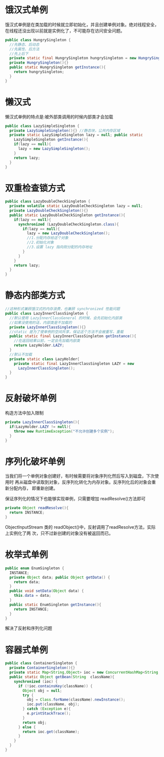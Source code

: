 # 饿汉式单例

饿汉式单例是在类加载的时候就立即初始化，并且创建单例对象。绝对线程安全，在线程还没出现以前就是实例化了，不可能存在访问安全问题。

```java
public class HungrySingleton { 
  //先静态、后动态 
  //先属性、后方法
  //先上后下
  private static final HungrySingleton hungrySingleton = new HungrySingleton();
  private HungrySingleton(){}
  public static HungrySingleton getInstance(){ 
    return hungrySingleton;                                           
  } 
}
```

# 懒汉式

懒汉式单例的特点是:被外部类调用的时候内部类才会加载

```java
public class LazySimpleSingleton {
  private LazySimpleSingleton(){} //静态块，公共内存区域
  private static LazySimpleSingleton lazy = null; public static 
    LazySimpleSingleton getInstance(){
    if(lazy == null){
      lazy = new LazySimpleSingleton();
    }
    return lazy; 
  }
}
```

# 双重检查锁方式

```java
public class LazyDoubleCheckSingleton {
  private volatile static LazyDoubleCheckSingleton lazy = null;
  private LazyDoubleCheckSingleton(){}
  public static LazyDoubleCheckSingleton getInstance(){
    if(lazy == null){
      synchronized (LazyDoubleCheckSingleton.class){
        if(lazy == null){
          lazy = new LazyDoubleCheckSingleton(); 
          //1.分配内存给这个对象
          //2.初始化对象
          //3.设置 lazy 指向刚分配的内存地址
        } 
      }
    }
    return lazy; 
  }
}
```

# 静态内部类方式

```java
//这种形式兼顾饿汉式的内存浪费，也兼顾 synchronized 性能问题 
public class LazyInnerClassSingleton {
  //默认使用 LazyInnerClassGeneral 的时候，会先初始化内部类
  //如果没使用的话，内部类是不加载的 
  private LazyInnerClassSingleton(){}
  //static 是为了使单例的空间共享，保证这个方法不会被重写，重载
  public static final LazyInnerClassSingleton getInstance(){
    //在返回结果以前，一定会先加载内部类
    return LazyHolder.LAZY; 
  }
  //默认不加载
  private static class LazyHolder{
    private static final LazyInnerClassSingleton LAZY = new 
      LazyInnerClassSingleton(); 
  }
}
```

# 反射破坏单例

构造方法中加入限制

```java
private LazyInnerClassSingleton(){
  if(LazyHolder.LAZY != null){
    throw new RuntimeException("不允许创建多个实例");
  } 
}
```

# 序列化破坏单例

当我们将一个单例对象创建好，有时候需要将对象序列化然后写入到磁盘，下次使用时 再从磁盘中读取到对象，反序列化转化为内存对象。反序列化后的对象会重新分配内存， 即重新创建。

保证序列化的情况下也能够实现单例，只需要增加 readResolve()方法即可

```java
private Object readResolve(){
  return INSTANCE; 
}
```

ObjectInputStream 类的 readObject()中，反射调用了readResolve方法，实际上实例化了两 次，只不过新创建的对象没有被返回而已。

# 枚举式单例

```java
public enum EnumSingleton { 
  INSTANCE;
  private Object data; public Object getData() {     
    return data;    
  }
  public void setData(Object data) { 
    this.data = data;                                
  }
  public static EnumSingleton getInstance(){
    return INSTANCE; 
  }
}
```

解决了反射和序列化问题

# 容器式单例

```java
public class ContainerSingleton {
  private ContainerSingleton(){}
  private static Map<String,Object> ioc = new ConcurrentHashMap<String,Object>(); 
  public static Object getBean(String  className){ 
    synchronized (ioc) {
      if (!ioc.containsKey(className)) {        
        Object obj = null;           
        try {
          obj = Class.forName(className).newInstance();
          ioc.put(className, obj); 
        } catch (Exception e){          
          e.printStackTrace();       
        }          
        return obj;      
      } else {
        return ioc.get(className); 
      }
    } 
  }
}
```

